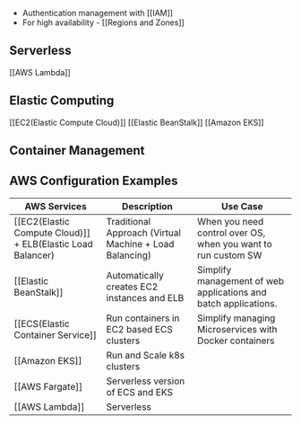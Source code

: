 * Authentication management with [[IAM]]
* For high availability - [[Regions and Zones]]
## Serverless
[[AWS Lambda]]

## Elastic Computing
[[EC2(Elastic Compute Cloud)]]
[[Elastic BeanStalk]]
[[Amazon EKS]]

## Container Management

## AWS Configuration Examples
| AWS Services                                                | Description                                             | Use Case                                                        |
| ----------------------------------------------------------- | ------------------------------------------------------- | --------------------------------------------------------------- |
| [[EC2(Elastic Compute Cloud)]] + ELB(Elastic Load Balancer) | Traditional Approach (Virtual Machine + Load Balancing) | When you need control over OS, when you want to run custom SW   |
| [[Elastic BeanStalk]]                                       | Automatically creates EC2 instances and ELB             | Simplify management of web applications and batch applications. |
| [[ECS(Elastic Container Service]]                           | Run containers in EC2 based ECS clusters                | Simplify managing Microservices with Docker containers          |
| [[Amazon EKS]]                                              | Run and Scale k8s clusters                              |                                                                 |
| [[AWS Fargate]]                                             | Serverless version of ECS and EKS                       |                                                                 |
| [[AWS Lambda]]                                              | Serverless                                                        |                                                                 |

